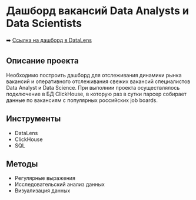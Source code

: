 # Дашборд вакансий Data Analysts и Data Scientists


➡️ [Ссылка на дашборд в DataLens](https://datalens.yandex/1wffw1w4ev1sq)


## Описание проекта
Необходимо построить дашборд для отслеживания динамики рынка вакансий и оперативного отслеживания свежих вакансий специалистов Data Analyst и Data Science. При выполнии проекта осуществлялось подключение в БД ClickHouse, в которую раз в сутки парсер собирает данные по вакансиям с популярных российских job boards.

## Инструменты
- DataLens
- ClickHouse
- SQL

## Методы
- Регулярные выражения
- Исследовательский анализ данных
- Визуализация данных